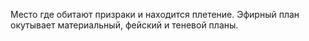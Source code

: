 Место где обитают призраки и находится плетение.  Эфирный план окутывает материальный, фейский и теневой планы. 